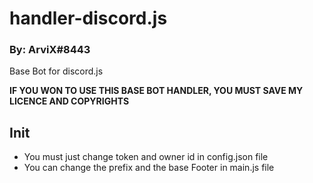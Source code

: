 # handler-discord.js
### By: ArviX#8443

Base Bot for discord.js

**IF YOU WON TO USE THIS BASE BOT HANDLER, YOU MUST SAVE MY LICENCE AND COPYRIGHTS**

## Init
- You must just change token and owner id in config.json file
- You can change the prefix and the base Footer in main.js file
